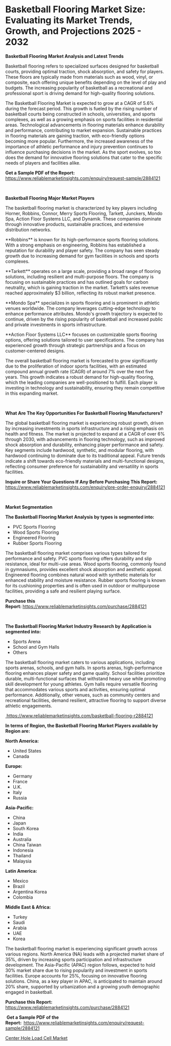 <p><h1>Basketball Flooring Market Size: Evaluating its Market Trends, Growth, and Projections 2025 - 2032</h1></p><p><strong>Basketball Flooring Market Analysis and Latest Trends</strong></p>
<p><p>Basketball flooring refers to specialized surfaces designed for basketball courts, providing optimal traction, shock absorption, and safety for players. These floors are typically made from materials such as wood, vinyl, or composite, each offering unique benefits depending on the level of play and budgets. The increasing popularity of basketball as a recreational and professional sport is driving demand for high-quality flooring solutions.</p><p>The Basketball Flooring Market is expected to grow at a CAGR of 5.6% during the forecast period. This growth is fueled by the rising number of basketball courts being constructed in schools, universities, and sports complexes, as well as a growing emphasis on sports facilities in residential areas. Technological advancements in flooring materials enhance durability and performance, contributing to market expansion. Sustainable practices in flooring materials are gaining traction, with eco-friendly options becoming more popular. Furthermore, the increased awareness of the importance of athletic performance and injury prevention continues to influence purchasing decisions in the market. As the sport evolves, so too does the demand for innovative flooring solutions that cater to the specific needs of players and facilities alike.</p></p>
<p><strong>Get a Sample PDF of the Report:&nbsp;</strong> <a href="https://www.reliablemarketinsights.com/enquiry/request-sample/2884121?utm_campaign=2769&utm_medium=2&utm_source=Github&utm_content=ia&utm_term=13032025&utm_id=basketball-flooring">https://www.reliablemarketinsights.com/enquiry/request-sample/2884121</a></p>
<p>&nbsp;</p>
<p><strong>Basketball Flooring Major Market Players</strong></p>
<p><p>The basketball flooring market is characterized by key players including Horner, Robbins, Connor, Merry Sports Flooring, Tarkett, Junckers, Mondo Spa, Action Floor Systems LLC, and Dynamik. These companies dominate through innovative products, sustainable practices, and extensive distribution networks.</p><p>**Robbins** is known for its high-performance sports flooring solutions. With a strong emphasis on engineering, Robbins has established a reputation for durability and player safety. The company has seen steady growth due to increasing demand for gym facilities in schools and sports complexes. </p><p>**Tarkett** operates on a large scale, providing a broad range of flooring solutions, including resilient and multi-purpose floors. The company is focusing on sustainable practices and has outlined goals for carbon neutrality, which is gaining traction in the market. Tarkett’s sales revenue reached approximately $3 billion, reflecting its robust market presence.</p><p>**Mondo Spa** specializes in sports flooring and is prominent in athletic venues worldwide. The company leverages cutting-edge technology to enhance performance attributes. Mondo's growth trajectory is expected to continue, driven by the rising popularity of basketball and increased public and private investments in sports infrastructure.</p><p>**Action Floor Systems LLC** focuses on customizable sports flooring options, offering solutions tailored to user specifications. The company has experienced growth through strategic partnerships and a focus on customer-centered designs.</p><p>The overall basketball flooring market is forecasted to grow significantly due to the proliferation of indoor sports facilities, with an estimated compound annual growth rate (CAGR) of around 7% over the next five years. This growth indicates a robust demand for high-quality flooring, which the leading companies are well-positioned to fulfill. Each player is investing in technology and sustainability, ensuring they remain competitive in this expanding market.</p></p>
<p>&nbsp;</p>
<p><strong>What Are The Key Opportunities For Basketball Flooring Manufacturers?</strong></p>
<p><p>The global basketball flooring market is experiencing robust growth, driven by increasing investments in sports infrastructure and a rising emphasis on health and fitness. The market is projected to expand at a CAGR of over 6% through 2030, with advancements in flooring technology, such as improved shock absorption and durability, enhancing player performance and safety. Key segments include hardwood, synthetic, and modular flooring, with hardwood continuing to dominate due to its traditional appeal. Future trends indicate a shift towards eco-friendly materials and multi-functional designs, reflecting consumer preference for sustainability and versatility in sports facilities.</p></p>
<p><strong>Inquire or Share Your Questions If Any Before Purchasing This Report:</strong> <a href="https://www.reliablemarketinsights.com/enquiry/pre-order-enquiry/2884121?utm_campaign=2769&utm_medium=2&utm_source=Github&utm_content=ia&utm_term=13032025&utm_id=basketball-flooring">https://www.reliablemarketinsights.com/enquiry/pre-order-enquiry/2884121</a></p>
<p>&nbsp;</p>
<p><strong>Market Segmentation</strong></p>
<p><strong>The Basketball Flooring Market Analysis by types is segmented into:</strong></p>
<p><ul><li>PVC Sports Flooring</li><li>Wood Sports Flooring</li><li>Engineered Flooring</li><li>Rubber Sports Flooring</li></ul></p>
<p><p>The basketball flooring market comprises various types tailored for performance and safety. PVC sports flooring offers durability and slip resistance, ideal for multi-use areas. Wood sports flooring, commonly found in gymnasiums, provides excellent shock absorption and aesthetic appeal. Engineered flooring combines natural wood with synthetic materials for enhanced stability and moisture resistance. Rubber sports flooring is known for its cushioning properties and is often used in outdoor or multipurpose facilities, providing a safe and resilient playing surface.</p></p>
<p><strong>Purchase this Report:&nbsp;</strong><a href="https://www.reliablemarketinsights.com/purchase/2884121?utm_campaign=2769&utm_medium=2&utm_source=Github&utm_content=ia&utm_term=13032025&utm_id=basketball-flooring">https://www.reliablemarketinsights.com/purchase/2884121</a></p>
<p>&nbsp;</p>
<p><strong>The Basketball Flooring Market Industry Research by Application is segmented into:</strong></p>
<p><ul><li>Sports Arena</li><li>School and Gym Halls</li><li>Others</li></ul></p>
<p><p>The basketball flooring market caters to various applications, including sports arenas, schools, and gym halls. In sports arenas, high-performance flooring enhances player safety and game quality. School facilities prioritize durable, multi-functional surfaces that withstand heavy use while promoting skill development for young athletes. Gym halls require versatile flooring that accommodates various sports and activities, ensuring optimal performance. Additionally, other venues, such as community centers and recreational facilities, demand resilient, attractive flooring to support diverse athletic engagements.</p></p>
<p><a href="https://www.reliablemarketinsights.com/basketball-flooring-r2884121?utm_campaign=2769&utm_medium=2&utm_source=Github&utm_content=ia&utm_term=13032025&utm_id=basketball-flooring">&nbsp;https://www.reliablemarketinsights.com/basketball-flooring-r2884121</a></p>
<p><strong>In terms of Region, the Basketball Flooring Market Players available by Region are:</strong></p>
<p>
    <p> <strong> North America: </strong>
        <ul>
            <li>United States</li>
            <li>Canada</li>
        </ul>
        </p> 
    <p> <strong> Europe: </strong>
        <ul>
            <li>Germany</li>
            <li>France</li>
            <li>U.K.</li>
            <li>Italy</li>
            <li>Russia</li>
        </ul>
        </p> 
    <p> <strong> Asia-Pacific: </strong>
        <ul>
            <li>China</li>
            <li>Japan</li>
            <li>South Korea</li>
            <li>India</li>
            <li>Australia</li>
            <li>China Taiwan</li>
            <li>Indonesia</li>
            <li>Thailand</li>
            <li>Malaysia</li>
        </ul>
        </p> 
    <p> <strong> Latin America: </strong>
        <ul>
            <li>Mexico</li>
            <li>Brazil</li>
            <li>Argentina Korea</li>
            <li>Colombia</li>
        </ul>
        </p> 
    <p> <strong> Middle East & Africa: </strong>
        <ul>
            <li>Turkey</li>
            <li>Saudi</li>
            <li>Arabia</li>
            <li>UAE</li>
            <li>Korea</li>
        </ul>
    </p>
    </p>
<p><p>The basketball flooring market is experiencing significant growth across various regions. North America (NA) leads with a projected market share of 35%, driven by increasing sports participation and infrastructure development. The Asia-Pacific (APAC) region follows, expected to hold 30% market share due to rising popularity and investment in sports facilities. Europe accounts for 25%, focusing on innovative flooring solutions. China, as a key player in APAC, is anticipated to maintain around 20% share, supported by urbanization and a growing youth demographic engaged in basketball.</p></p>
<p><strong>Purchase this Report: </strong><a href="https://www.reliablemarketinsights.com/purchase/2884121?utm_campaign=2769&utm_medium=2&utm_source=Github&utm_content=ia&utm_term=13032025&utm_id=basketball-flooring">https://www.reliablemarketinsights.com/purchase/2884121</a></p>
<p>&nbsp;<strong>Get a Sample PDF of the Report:&nbsp;&nbsp;</strong><a href="https://www.reliablemarketinsights.com/enquiry/request-sample/2884121?utm_campaign=2769&utm_medium=2&utm_source=Github&utm_content=ia&utm_term=13032025&utm_id=basketball-flooring">https://www.reliablemarketinsights.com/enquiry/request-sample/2884121</a></p>
<p><strong></strong></p>
<p><p><a href="https://github.com/organophelia8282/Market-Research-Report-List-1/blob/main/center-hole-load-cell-market.md?utm_campaign=2769&utm_medium=2&utm_source=Github&utm_content=ia&utm_term=13032025&utm_id=basketball-flooring">Center Hole Load Cell Market</a></p></p>